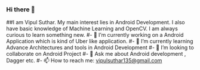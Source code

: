 ### Hi there 👋

##I am Vipul Suthar. My main interest lies in Android Development. I also have basic knowledge of Machine Learning and OpenCV. I am always curious to learn something new.
#- 🔭 I’m currently working on a Android Application which is kind of Uber like application.
#- 🌱 I’m currently learning Advance Architectures and tools in Android Development 
#- 👯 I’m looking to collaborate on Android Project
#- 💬 Ask me about Android development , Dagger etc.
#- 📫 How to reach me: vipulsuthar135@gmail.com
